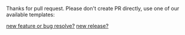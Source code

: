 Thanks for pull request.
Please don't create PR directly, use one of our available templates:

[new feature or bug resolve?](?template=feature.md)
[new release?](?template=release.md)
